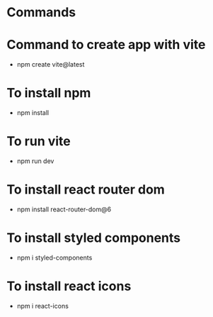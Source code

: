# Commands

# Command to create app with vite
- npm create vite@latest

# To install npm
- npm install

# To run vite
- npm run dev

# To install react router dom
- npm install react-router-dom@6

# To install styled components
- npm i styled-components

# To install react icons
- npm i react-icons
